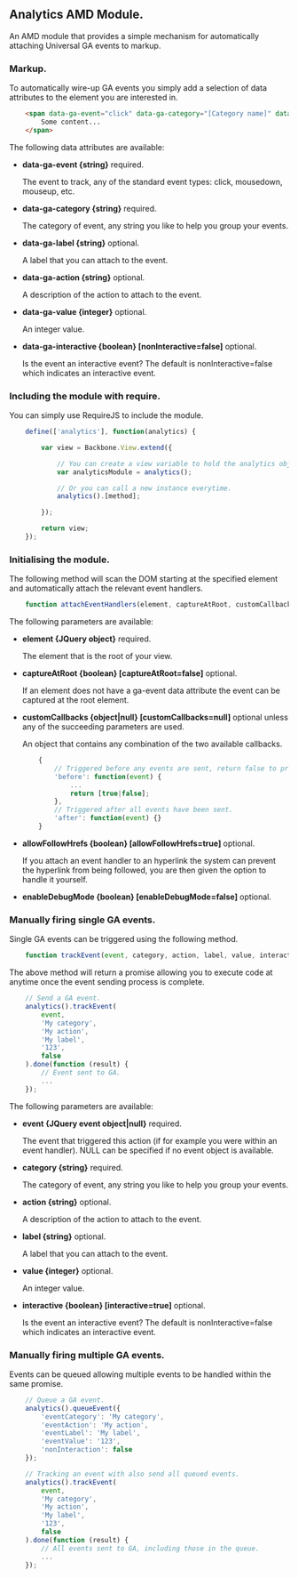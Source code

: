 ## Analytics AMD Module.

An AMD module that provides a simple mechanism for automatically attaching Universal GA events to markup.

### Markup.

To automatically wire-up GA events you simply add a selection of data attributes to the element you are interested in.

```html
    <span data-ga-event="click" data-ga-category="[Category name]" data-ga-label="[Label name]" data-ga-action="[Action name]" data-ga-value>
        Some content...
    </span>
```

The following data attributes are available:
* **data-ga-event {string}** required.

    The event to track, any of the standard event types: click, mousedown, mouseup, etc.
* **data-ga-category {string}** required.

    The category of event, any string you like to help you group your events.
* **data-ga-label {string}** optional.

    A label that you can attach to the event.
* **data-ga-action {string}** optional.

    A description of the action to attach to the event.
* **data-ga-value {integer}** optional.

    An integer value.
* **data-ga-interactive {boolean} [nonInteractive=false]** optional.

    Is the event an interactive event? The default is nonInteractive=false which indicates an interactive event.

### Including the module with require.

You can simply use RequireJS to include the module.

```javascript
    define(['analytics'], function(analytics) {

        var view = Backbone.View.extend({

            // You can create a view variable to hold the analytics object.
            var analyticsModule = analytics();

            // Or you can call a new instance everytime.
            analytics().[method];

        });

        return view;
    });
```

### Initialising the module.

The following method will scan the DOM starting at the specified element and automatically attach the relevant event handlers.

```javascript
    function attachEventHandlers(element, captureAtRoot, customCallbacks, allowFollowHrefs, enableDebugMode)
```

The following parameters are available:
* **element {JQuery object}** required.

    The element that is the root of your view.
* **captureAtRoot {boolean} [captureAtRoot=false]** optional.

    If an element does not have a ga-event data attribute the event can be captured at the root element.
* **customCallbacks {object|null} [customCallbacks=null]** optional unless any of the succeeding parameters are used.

    An object that contains any combination of the two available callbacks.
    ```javascript
        {
            // Triggered before any events are sent, return false to prevent any further events from firing.
            'before': function(event) {
                ...
                return [true|false];
            },
            // Triggered after all events have been sent.
            'after': function(event) {}
        }
    ```
* **allowFollowHrefs {boolean} [allowFollowHrefs=true]** optional.

    If you attach an event handler to an hyperlink the system can prevent the hyperlink from being followed, you are then given the option to handle it yourself.
* **enableDebugMode {boolean} [enableDebugMode=false]** optional.

### Manually firing single GA events.

Single GA events can be triggered using the following method.

```javascript
    function trackEvent(event, category, action, label, value, interactive)
```
The above method will return a promise allowing you to execute code at anytime once the event sending process is complete.

```javascript
    // Send a GA event.
    analytics().trackEvent(
        event,
        'My category',
        'My action',
        'My label',
        '123',
        false
    ).done(function (result) {
        // Event sent to GA.
        ...
    });
```

The following parameters are available:
* **event {JQuery event object|null}** required.

    The event that triggered this action (if for example you were within an event handler). NULL can be specified if no event object is available.
* **category {string}** required.

    The category of event, any string you like to help you group your events.
* **action {string}** optional.

    A description of the action to attach to the event.
* **label {string}** optional.

    A label that you can attach to the event.
* **value {integer}** optional.

    An integer value.
* **interactive {boolean} [interactive=true]** optional.

    Is the event an interactive event? The default is nonInteractive=false which indicates an interactive event.

### Manually firing multiple GA events.

Events can be queued allowing multiple events to be handled within the same promise.

```javascript
    // Queue a GA event.
    analytics().queueEvent({
        'eventCategory': 'My category',
        'eventAction': 'My action',
        'eventLabel': 'My label',
        'eventValue': '123',
        'nonInteraction': false
    });

    // Tracking an event with also send all queued events.
    analytics().trackEvent(
        event,
        'My category',
        'My action',
        'My label',
        '123',
        false
    ).done(function (result) {
        // All events sent to GA, including those in the queue.
        ...
    });

```
